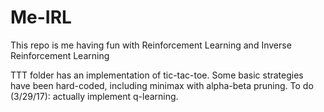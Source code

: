 # Me-IRL
This repo is me having fun with Reinforcement Learning and Inverse Reinforcement Learning

TTT folder has an implementation of tic-tac-toe. Some basic strategies have been
hard-coded, including minimax with alpha-beta pruning. To do (3/29/17): actually
implement q-learning.
